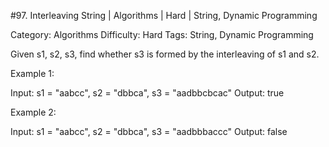 #97. Interleaving String | Algorithms | Hard | String, Dynamic Programming

Category: Algorithms
Difficulty: Hard
Tags: String, Dynamic Programming

Given s1, s2, s3, find whether s3 is formed by the interleaving of s1 and s2.

Example 1:


Input: s1 = "aabcc", s2 = "dbbca", s3 = "aadbbcbcac"
Output: true


Example 2:


Input: s1 = "aabcc", s2 = "dbbca", s3 = "aadbbbaccc"
Output: false


